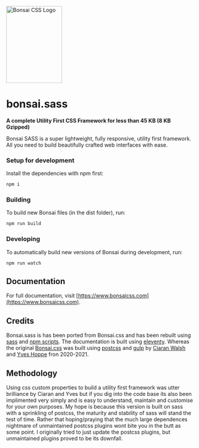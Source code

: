 <a href="https://github.com/bonsaicss/bonsai.css"><img
  src="https://www.joomla51.com/images/bedrock.png" alt="Bonsai CSS Logo"
  width="149" height="206"></a>

# bonsai.sass

**A complete Utility First CSS Framework for less than 45 KB (8 KB Gzipped)**

Bonsai SASS is a super lightweight, fully responsive, utility first framework. All you need to build beautifully crafted web interfaces with ease.

### Setup for development

Install the dependencies with npm first:

```bash
npm i
```

### Building

To build new Bonsai files (in the dist folder), run:

```bash
npm run build
```

### Developing

To automatically build new versions of Bonsai during development, run:

```
npm run watch
```

## Documentation
For full documentation, visit [https://www.bonsaicss.com](https://www.bonsaicss.com).

## Credits
Bonsai.sass is has been ported from Bonsai.css and has been rebuilt using [sass](https://sass-lang.com) and [npm scripts](https://www.npmjs.com). The documentation is built using [eleventy](https://www.11ty.dev). Whereas the original [Bonsai.css](https://www.bonsaicss.com) was built using [postcss](https://postcss.org) and [gulp](https://gulpjs.com) by [Ciaran Walsh](https://github.com/ciar4n) and [Yves Hoppe](https://github.com/yvesh) fron 2020-2021.

## Methodology
Using css custom properties to build a utility first framework was utter brilliance by Ciaran and Yves but if you dig into the code base its also been implimented very simply and is easy to understand, maintain and customise for your own purposes. My hope is because this version is built on sass with a sprinkling of postcss, the maturity and stability of sass will stand the test of time. Rather that hoping/praying that the much large dependences nightmare of unmaintained postcss plugins wont bite you in the butt as some point. I originally tried to just update the postcss plugins, but unmaintained plugins proved to be its downfall.

